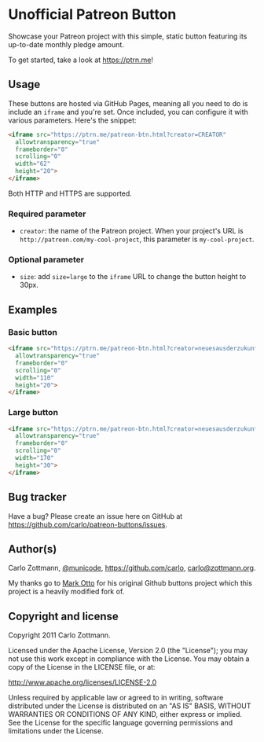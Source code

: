 # Unofficial Patreon Button

Showcase your Patreon project with this simple, static button featuring its
up-to-date monthly pledge amount.

To get started, take a look at https://ptrn.me!



## Usage

These buttons are hosted via GitHub Pages, meaning all you need to do is
include an `iframe` and you're set. Once included, you can configure it with
various parameters. Here's the snippet:

``` html
<iframe src="https://ptrn.me/patreon-btn.html?creator=CREATOR"
  allowtransparency="true"
  frameborder="0"
  scrolling="0"
  width="62"
  height="20">
</iframe>
```

Both HTTP and HTTPS are supported.


### Required parameter

- `creator`: the name of the Patreon project.  When your project's URL is
  `http://patreon.com/my-cool-project`, this parameter is `my-cool-project`.


### Optional parameter

- `size`: add `size=large` to the `iframe` URL to change the button height to
  30px.



## Examples

### Basic button

``` html
<iframe src="https://ptrn.me/patreon-btn.html?creator=neuesausderzukunft"
  allowtransparency="true"
  frameborder="0"
  scrolling="0"
  width="110"
  height="20">
</iframe>
```

### Large button

``` html
<iframe src="https://ptrn.me/patreon-btn.html?creator=neuesausderzukunft&amp;size=large"
  allowtransparency="true"
  frameborder="0"
  scrolling="0"
  width="170"
  height="30">
</iframe>
```



## Bug tracker

Have a bug? Please create an issue here on GitHub at
https://github.com/carlo/patreon-buttons/issues.



## Author(s)

Carlo Zottmann, [@municode](https://twitter.com/municode), https://github.com/carlo,
carlo@zottmann.org.

My thanks go to [Mark Otto](https://github.com/mdo) for his original Github
buttons project which this project is a heavily modified fork of.



## Copyright and license

Copyright 2011 Carlo Zottmann.

Licensed under the Apache License, Version 2.0 (the "License");
you may not use this work except in compliance with the License.
You may obtain a copy of the License in the LICENSE file, or at:

   http://www.apache.org/licenses/LICENSE-2.0

Unless required by applicable law or agreed to in writing, software
distributed under the License is distributed on an "AS IS" BASIS,
WITHOUT WARRANTIES OR CONDITIONS OF ANY KIND, either express or implied.
See the License for the specific language governing permissions and
limitations under the License.
